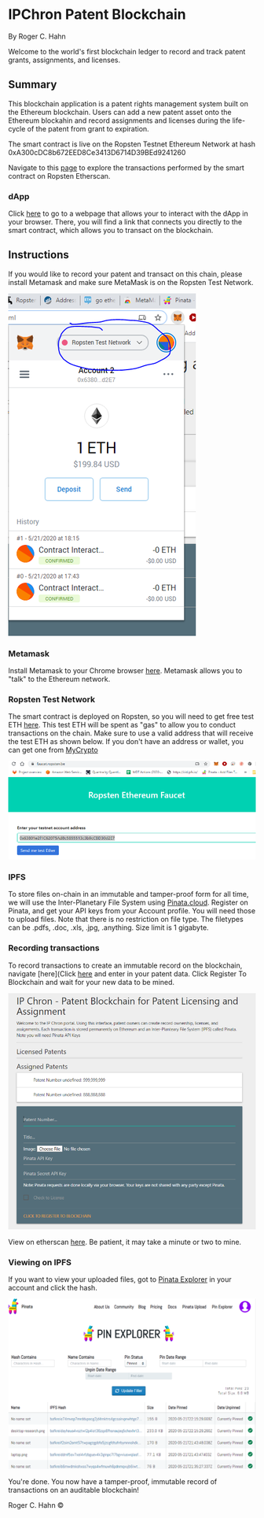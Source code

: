 # IPChron Patent Blockchain
By Roger C. Hahn

Welcome to the world's first blockchain ledger to record and track patent grants, assignments, and licenses.

## Summary

This blockchain application is a patent rights management system built on the Ethereum blockchain. Users can add a new patent asset onto the Ethereum blockahin and record assignments and licenses during the life-cycle of the patent from grant to expiration. 

The smart contract is live on the Ropsten Testnet Ethereum Network at hash 0xA300cDC8b672EED8Ce3413D6714D39BEd9241260

Navigate to this [page](https://ropsten.etherscan.io/address/0xa300cdc8b672eed8ce3413d6714d39bed9241260) to explore the transactions performed by the smart contract on Ropsten Etherscan.

### dApp

Click [here](https://rhahn28.github.io/Patent_Blockchain/frontend/index.html) to go to a webpage that allows your to interact with the dApp in your browser. There, you will find a link that connects you directly to the smart contract, which allows you to transact on the blockchain.


## Instructions 

If you would like to record your patent and transact on this chain, please install Metamask and make sure MetaMask is on the Ropsten Test Network.

![image](screenshot2.PNG)


### Metamask

Install Metamask to your Chrome browser [here](https://chrome.google.com/webstore/detail/metamask/nkbihfbeogaeaoehlefnkodbefgpgknn?hl=en). Metamask allows you to "talk" to the Ethereum network.


### Ropsten Test Network

The smart contract is deployed on Ropsten, so you will need to get free test ETH [here](https://faucet.ropsten.be/). This test ETH will be spent as "gas" to allow you to conduct transactions on the chain. Make sure to use a valid address that will receive the test ETH as shown below. If you don't have an address or wallet, you can get one from [MyCrypto](https://mycrypto.com/account)

![image](screenshot3.PNG)


### IPFS

To store files on-chain in an immutable and tamper-proof form for all time, we will use the Inter-Planetary File System using [Pinata.cloud](https://pinata.cloud/). Register on Pinata, and get your API keys from your Account profile. You will need those to upload files. Note that there is no restriction on file type. The filetypes can be .pdfs, .doc, .xls, .jpg, .anything. Size limit is 1 gigabyte.


### Recording transactions

To record transactions to create an immutable record on the blockchain, navigate [here](Click [here](https://rhahn28.github.io/Patent_Blockchain/frontend/index.html) and enter in your patent data. Click Register To Blockchain and wait for your new data to be mined. 

![image](screenshot1.PNG)

View on etherscan [here](https://ropsten.etherscan.io/address/0xa300cdc8b672eed8ce3413d6714d39bed9241260). Be patient, it may take a minute or two to mine.


### Viewing on IPFS
If you want to view your uploaded files, got to [Pinata Explorer](https://pinata.cloud/pinexplorer) in your account and click the hash. 

![image](screenshot4.PNG)


You're done. You now have a tamper-proof, immutable record of transactions on an auditable blockchain!



Roger C. Hahn ©
